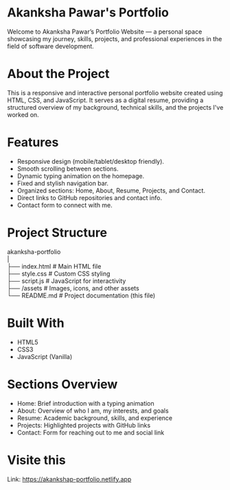 # Akanksha Pawar's Portfolio

Welcome to Akanksha Pawar’s Portfolio Website — a personal space showcasing my journey, skills, projects, and professional experiences in the field of software development.

# About the Project

This is a responsive and interactive personal portfolio website created using HTML, CSS, and JavaScript. It serves as a digital resume, providing a structured overview of my background, technical skills, and the projects I've worked on.

# Features

- Responsive design (mobile/tablet/desktop friendly).<br>
- Smooth scrolling between sections.<br>
- Dynamic typing animation on the homepage.<br>
- Fixed and stylish navigation bar.<br>
- Organized sections: Home, About, Resume, Projects, and Contact.<br>
- Direct links to GitHub repositories and contact info.<br>
- Contact form to connect with me.<br>

# Project Structure

akanksha-portfolio<br>
|<br>
├── index.html # Main HTML file<br>
├── style.css # Custom CSS styling<br>
├── script.js # JavaScript for interactivity<br>
├── /assets # Images, icons, and other assets<br>
└── README.md # Project documentation (this file)<br>

# Built With

- HTML5
- CSS3
- JavaScript (Vanilla)

# Sections Overview

- Home: Brief introduction with a typing animation<br>
- About: Overview of who I am, my interests, and goals<br>
- Resume: Academic background, skills, and experience<br>
- Projects: Highlighted projects with GitHub links<br>
- Contact: Form for reaching out to me and social link<br>

# Visite this

Link: https://akankshap-portfolio.netlify.app
